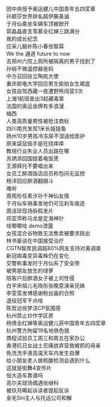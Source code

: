 团中央授予奥运健儿中国青年五四奖章  
孙颖莎世界排名超伊藤美诚  
于月仙乘坐车辆车顶被掀开  
郭晶晶直言羡慕全红婵三跳满分  
我的成长纪念  
应采儿脑补陈小春张智霖  
We the 通道 future to now  
去郑州六院上厕所被隔离的男子找到了  
孙俪不做遥控器爸妈  
中方召回驻立陶宛大使  
重庆邮电大学回应男生偷拍女生裙底  
女孩自驾西藏一夜遭野熊闯营3次  
上海1航班查出3起藏毒案  
法国的奥运金牌有多浪漫  
梅西  
人类高质量男性被抢注商标  
四川南充发现1米长娃娃鱼  
扬州10岁男孩冷冻尿不湿送给医护  
原来袋鼠摇手是在挠痒痒  
教培行业失业人员出路在哪  
苏炳添回国提着电饭煲  
王源拜托不要唱出来  
女员工醉酒饭店店员称包间无监控  
杨洋回应醉酒翻跟斗  
难听  
周雨彤任素汐孙千神仙友情  
于月仙车祸事发地仍可见刹车痕迹  
周洁琼现场拆假发片  
邓亚萍称马龙是定海神针  
哇唧唧哇 demo泄露  
女孩混合谷物致无法售卖被要求挑出  
林书豪谈在中国接受治疗  
CGTN智库民调超80%网友支持对美调查  
新冠病毒变异毒株仍在变化  
交警称事发时于月仙系了安全带  
被男朋友放生的绿萝  
陪客户后醉酒女子被上司性侵  
白宇宋祖儿毛晓彤张晚意演亲兄妹  
李雯雯发博感谢粉丝画的合照  
退役冠军干点啥  
陈哲远徐梦洁CP氛围感  
杭州禁止炒作学区房  
杨倩全红婵等奥运健儿获中国青年五四奖章  
杭州警方拘留19名地铁色狼  
携程试验员工周三和周五在家办公  
香港抗日女战士忍痛放弃营救被抓的母亲  
免洗洗手液高温天车内发生自爆  
给小朋友老人做核酸检测会遇到什么  
这就是街舞4宣传片  
恒大造车靠谱吗  
高尔夫球场偶遇张继科  
被玖月晞起诉读者提起反诉  
金毛Siri主人与托运公司和解  
